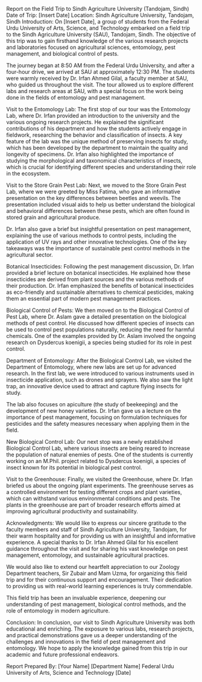 Report on the Field Trip to Sindh Agriculture University (Tandojam, Sindh)
Date of Trip: [Insert Date]
Location: Sindh Agriculture University, Tandojam, Sindh
Introduction:
On [Insert Date], a group of students from the Federal Urdu University of Arts, Science, and Technology embarked on a field trip to the Sindh Agriculture University (SAU), Tandojam, Sindh. The objective of this trip was to gain firsthand knowledge of the various research projects and laboratories focused on agricultural sciences, entomology, pest management, and biological control of pests.

The journey began at 8:50 AM from the Federal Urdu University, and after a four-hour drive, we arrived at SAU at approximately 12:30 PM. The students were warmly received by Dr. Irfan Ahmed Gilal, a faculty member at SAU, who guided us throughout the visit. The tour allowed us to explore different labs and research areas at SAU, with a special focus on the work being done in the fields of entomology and pest management.

Visit to the Entomology Lab:
The first stop of our tour was the Entomology Lab, where Dr. Irfan provided an introduction to the university and the various ongoing research projects. He explained the significant contributions of his department and how the students actively engage in fieldwork, researching the behavior and classification of insects. A key feature of the lab was the unique method of preserving insects for study, which has been developed by the department to maintain the quality and longevity of specimens.
Dr. Irfan also highlighted the importance of studying the morphological and taxonomical characteristics of insects, which is crucial for identifying different species and understanding their role in the ecosystem.

Visit to the Store Grain Pest Lab:
Next, we moved to the Store Grain Pest Lab, where we were greeted by Miss Fatima, who gave an informative presentation on the key differences between beetles and weevils. The presentation included visual aids to help us better understand the biological and behavioral differences between these pests, which are often found in stored grain and agricultural produce.

Dr. Irfan also gave a brief but insightful presentation on pest management, explaining the use of various methods to control pests, including the application of UV rays and other innovative technologies. One of the key takeaways was the importance of sustainable pest control methods in the agricultural sector.

Botanical Insecticides:
Following the pest management discussion, Dr. Irfan provided a brief lecture on botanical insecticides. He explained how these insecticides are derived from plant sources and the various methods of their production. Dr. Irfan emphasized the benefits of botanical insecticides as eco-friendly and sustainable alternatives to chemical pesticides, making them an essential part of modern pest management practices.

Biological Control of Pests:
We then moved on to the Biological Control of Pest Lab, where Dr. Aslam gave a detailed presentation on the biological methods of pest control. He discussed how different species of insects can be used to control pest populations naturally, reducing the need for harmful chemicals. One of the examples provided by Dr. Aslam involved the ongoing research on Dysdercus koenigii, a species being studied for its role in pest control.

Department of Entomology:
After the Biological Control Lab, we visited the Department of Entomology, where new labs are set up for advanced research. In the first lab, we were introduced to various instruments used in insecticide application, such as drones and sprayers. We also saw the light trap, an innovative device used to attract and capture flying insects for study.

The lab also focuses on apiculture (the study of beekeeping) and the development of new honey varieties. Dr. Irfan gave us a lecture on the importance of pest management, focusing on formulation techniques for pesticides and the safety measures necessary when applying them in the field.

New Biological Control Lab:
Our next stop was a newly established Biological Control Lab, where various insects are being reared to increase the population of natural enemies of pests. One of the students is currently working on an M.Phil. project related to Dysdercus koenigii, a species of insect known for its potential in biological pest control.

Visit to the Greenhouse:
Finally, we visited the Greenhouse, where Dr. Irfan briefed us about the ongoing plant experiments. The greenhouse serves as a controlled environment for testing different crops and plant varieties, which can withstand various environmental conditions and pests. The plants in the greenhouse are part of broader research efforts aimed at improving agricultural productivity and sustainability.

Acknowledgments:
We would like to express our sincere gratitude to the faculty members and staff of Sindh Agriculture University, Tandojam, for their warm hospitality and for providing us with an insightful and informative experience. A special thanks to Dr. Irfan Ahmed Gilal for his excellent guidance throughout the visit and for sharing his vast knowledge on pest management, entomology, and sustainable agricultural practices.

We would also like to extend our heartfelt appreciation to our Zoology Department teachers, Sir Zubair and Mam Uzma, for organizing this field trip and for their continuous support and encouragement. Their dedication to providing us with real-world learning experiences is truly commendable.

This field trip has been an invaluable experience, deepening our understanding of pest management, biological control methods, and the role of entomology in modern agriculture.

Conclusion:
In conclusion, our visit to Sindh Agriculture University was both educational and enriching. The exposure to various labs, research projects, and practical demonstrations gave us a deeper understanding of the challenges and innovations in the field of pest management and entomology. We hope to apply the knowledge gained from this trip in our academic and future professional endeavors.

Report Prepared By: [Your Name]
[Department Name]
Federal Urdu University of Arts, Science and Technology
[Date]



